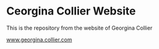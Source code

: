 Ceorgina Collier Website
========

This is the repository from the website of Georgina Collier

www.georgina.collier.com
